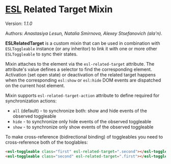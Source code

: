 # [ESL](../../../) Related Target Mixin

Version: *1.1.0*

Authors: *Anastasiya Lesun, Natalia Smirnova, Alexey Stsefanovich (ala'n)*.

<a name="intro"></a>

**ESLRelatedTarget** is a custom mixin that can be used in combination with `ESLToggleable` instance (or any inheritor)
to link it with one or more other `ESLToggleable` to sync their states.

Mixin attaches to the element via the `esl-related-target` attribute. 
The attribute's value defines a selector to find the corresponding element.
Activation (set open state) or deactivation of the related target happens when the corresponding `esl:show` or 
`esl:hide` DOM events are dispatched on the current host element.

Mixin supports `esl-related-target-action` attribute to define required for synchronization actions:
 - `all` (default) - to synchronize both: show and hide events of the observed toggleable
 - `hide` - to synchronize only hide events of the observed toggleable
 - `show` - to synchronize only show events of the observed toggleable

To make cross-reference (bidirectional binding) of toggleables you need to cross-reference both of the tooglables:
```html
<esl-toggleable class="first" esl-related-target=".second"></esl-toggleable>
<esl-toggleable class="second" esl-related-target=".first"></esl-toggleable>
```
